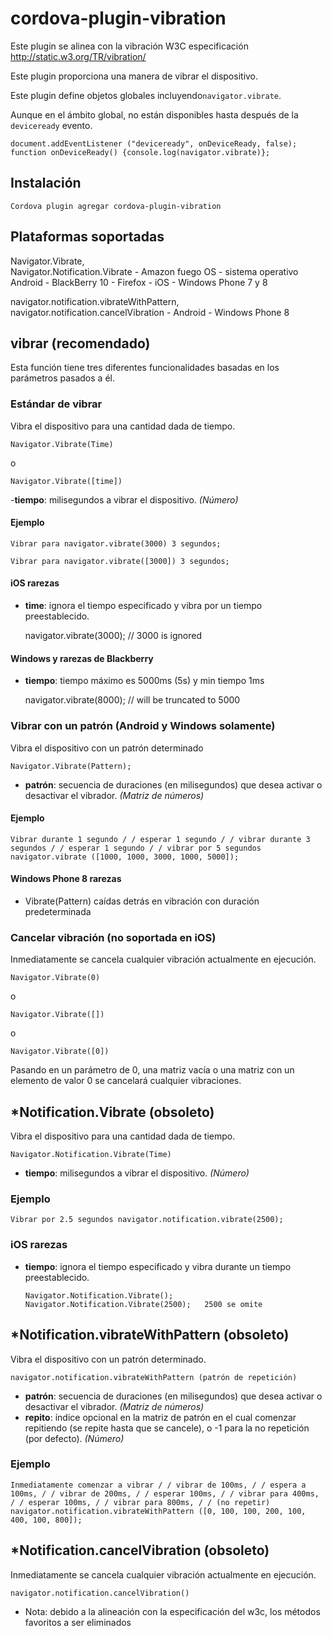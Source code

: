 <!---
    Licensed to the Apache Software Foundation (ASF) under one
    or more contributor license agreements.  See the NOTICE file
    distributed with this work for additional information
    regarding copyright ownership.  The ASF licenses this file
    to you under the Apache License, Version 2.0 (the
    "License"); you may not use this file except in compliance
    with the License.  You may obtain a copy of the License at

      http://static.apache.org/licenses/LICENSE-2.0

    Unless required by applicable law or agreed to in writing,
    software distributed under the License is distributed on an
    "AS IS" BASIS, WITHOUT WARRANTIES OR CONDITIONS OF ANY
    KIND, either express or implied.  See the License for the
    specific language governing permissions and limitations
    under the License.
-->

# cordova-plugin-vibration

Este plugin se alinea con la vibración W3C especificación http://static.w3.org/TR/vibration/

Este plugin proporciona una manera de vibrar el dispositivo.

Este plugin define objetos globales incluyendo`navigator.vibrate`.

Aunque en el ámbito global, no están disponibles hasta después de la `deviceready` evento.

    document.addEventListener ("deviceready", onDeviceReady, false);
    function onDeviceReady() {console.log(navigator.vibrate)};
    

## Instalación

    Cordova plugin agregar cordova-plugin-vibration
    

## Plataformas soportadas

Navigator.Vibrate,  
Navigator.Notification.Vibrate - Amazon fuego OS - sistema operativo Android - BlackBerry 10 - Firefox - iOS - Windows Phone 7 y 8

navigator.notification.vibrateWithPattern,  
navigator.notification.cancelVibration - Android - Windows Phone 8

## vibrar (recomendado)

Esta función tiene tres diferentes funcionalidades basadas en los parámetros pasados a él.

### Estándar de vibrar

Vibra el dispositivo para una cantidad dada de tiempo.

    Navigator.Vibrate(Time)
    

o

    Navigator.Vibrate([time])
    

-**tiempo**: milisegundos a vibrar el dispositivo. *(Número)*

#### Ejemplo

    Vibrar para navigator.vibrate(3000) 3 segundos;
    
    Vibrar para navigator.vibrate([3000]) 3 segundos;
    

#### iOS rarezas

*   **time**: ignora el tiempo especificado y vibra por un tiempo preestablecido.
    
    navigator.vibrate(3000); // 3000 is ignored

#### Windows y rarezas de Blackberry

*   **tiempo**: tiempo máximo es 5000ms (5s) y min tiempo 1ms
    
    navigator.vibrate(8000); // will be truncated to 5000

### Vibrar con un patrón (Android y Windows solamente)

Vibra el dispositivo con un patrón determinado

    Navigator.Vibrate(Pattern);   
    

*   **patrón**: secuencia de duraciones (en milisegundos) que desea activar o desactivar el vibrador. *(Matriz de números)*

#### Ejemplo

    Vibrar durante 1 segundo / / esperar 1 segundo / / vibrar durante 3 segundos / / esperar 1 segundo / / vibrar por 5 segundos navigator.vibrate ([1000, 1000, 3000, 1000, 5000]);
    

#### Windows Phone 8 rarezas

*   Vibrate(Pattern) caídas detrás en vibración con duración predeterminada

### Cancelar vibración (no soportada en iOS)

Inmediatamente se cancela cualquier vibración actualmente en ejecución.

    Navigator.Vibrate(0)
    

o

    Navigator.Vibrate([])
    

o

    Navigator.Vibrate([0])
    

Pasando en un parámetro de 0, una matriz vacía o una matriz con un elemento de valor 0 se cancelará cualquier vibraciones.

## *Notification.Vibrate (obsoleto)

Vibra el dispositivo para una cantidad dada de tiempo.

    Navigator.Notification.Vibrate(Time)
    

*   **tiempo**: milisegundos a vibrar el dispositivo. *(Número)*

### Ejemplo

    Vibrar por 2.5 segundos navigator.notification.vibrate(2500);
    

### iOS rarezas

*   **tiempo**: ignora el tiempo especificado y vibra durante un tiempo preestablecido.
    
        Navigator.Notification.Vibrate();
        Navigator.Notification.Vibrate(2500);   2500 se omite
        

## *Notification.vibrateWithPattern (obsoleto)

Vibra el dispositivo con un patrón determinado.

    navigator.notification.vibrateWithPattern (patrón de repetición)
    

*   **patrón**: secuencia de duraciones (en milisegundos) que desea activar o desactivar el vibrador. *(Matriz de números)*
*   **repito**: índice opcional en la matriz de patrón en el cual comenzar repitiendo (se repite hasta que se cancele), o -1 para la no repetición (por defecto). *(Número)*

### Ejemplo

    Inmediatamente comenzar a vibrar / / vibrar de 100ms, / / espera a 100ms, / / vibrar de 200ms, / / esperar 100ms, / / vibrar para 400ms, / / esperar 100ms, / / vibrar para 800ms, / / (no repetir) navigator.notification.vibrateWithPattern ([0, 100, 100, 200, 100, 400, 100, 800]);
    

## *Notification.cancelVibration (obsoleto)

Inmediatamente se cancela cualquier vibración actualmente en ejecución.

    navigator.notification.cancelVibration()
    

* Nota: debido a la alineación con la especificación del w3c, los métodos favoritos a ser eliminados
